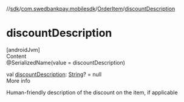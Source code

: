 //[sdk](../../../index.md)/[com.swedbankpay.mobilesdk](../index.md)/[OrderItem](index.md)/[discountDescription](discount-description.md)



# discountDescription  
[androidJvm]  
Content  
@SerializedName(value = discountDescription)  
  
val [discountDescription](discount-description.md): [String](https://kotlinlang.org/api/latest/jvm/stdlib/kotlin/-string/index.html)? = null  
More info  


Human-friendly description of the discount on the item, if applicable

  




